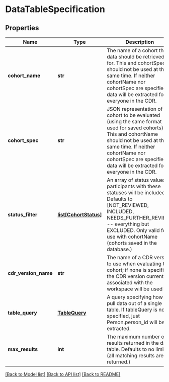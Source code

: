 # DataTableSpecification

## Properties
Name | Type | Description | Notes
------------ | ------------- | ------------- | -------------
**cohort_name** | **str** | The name of a cohort that data should be retrieved for. This and cohortSpec should not be used at the same time. If neither cohortName nor cohortSpec are specified, data will be extracted for everyone in the CDR.  | [optional] 
**cohort_spec** | **str** | JSON representation of a cohort to be evaluated (using the same format used for saved cohorts). This and cohortName should not be used at the same time. If neither cohortName nor cohortSpec are specified, data will be extracted for everyone in the CDR.  | [optional] 
**status_filter** | [**list[CohortStatus]**](CohortStatus.md) | An array of status values; participants with these statuses will be included. Defaults to [NOT_REVIEWED, INCLUDED, NEEDS_FURTHER_REVIEW] -- everything but EXCLUDED. Only valid for use with cohortName (cohorts saved in the database.)  | [optional] 
**cdr_version_name** | **str** | The name of a CDR version to use when evaluating the cohort; if none is specified, the CDR version currently associated with the workspace will be used  | [optional] 
**table_query** | [**TableQuery**](TableQuery.md) | A query specifying how to pull data out of a single table. If tableQuery is not specified, just Person.person_id will be extracted.  | [optional] 
**max_results** | **int** | The maximum number of results returned in the data table. Defaults to no limit (all matching results are returned.)  | [optional] 

[[Back to Model list]](../README.md#documentation-for-models) [[Back to API list]](../README.md#documentation-for-api-endpoints) [[Back to README]](../README.md)


